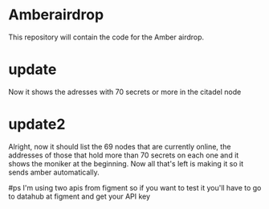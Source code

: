 # Amberairdrop

This repository will contain the code for the Amber airdrop.

# update
Now it shows the adresses with 70 secrets or more in the citadel node

# update2
Alright, now it should list the 69 nodes that are currently online, the addresses of those that hold more than 70 secrets on each one and it shows the moniker at the beginning.
Now all that's left is making it so it sends amber automatically.

#ps
I'm using two apis from figment so if you want to test it you'll have to go to datahub at figment and get your API key
